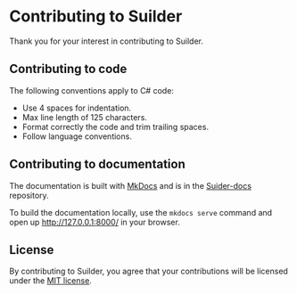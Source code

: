 # Contributing to Suilder
Thank you for your interest in contributing to Suilder.

## Contributing to code
The following conventions apply to C# code:
* Use 4 spaces for indentation.
* Max line length of 125 characters.
* Format correctly the code and trim trailing spaces.
* Follow language conventions.

## Contributing to documentation
The documentation is built with [MkDocs](https://www.mkdocs.org/) and is in the [Suider-docs](https://github.com/Ropticus/Suilder-docs) repository.

To build the documentation locally, use the `mkdocs serve` command and open up http://127.0.0.1:8000/ in your browser.

## License
By contributing to Suilder, you agree that your contributions will be licensed under the [MIT license](https://choosealicense.com/licenses/mit/).